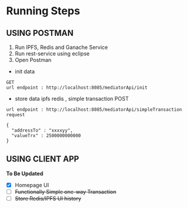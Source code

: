 # Running Steps

## USING POSTMAN
1. Run IPFS, Redis and Ganache Service
2. Run rest-service using eclipse
3. Open Postman

- init data
```
GET
url endpoint : http://localhost:8085/mediatorApi/init
```

- store data ipfs redis , simple transaction
POST
```
url endpoint : http://localhost:8085/mediatorApi/simpleTransaction
request

{
  "addressTo" : "xxxxyy",
  "valueTrx" : 2500000000000
}
```


## USING CLIENT APP
**To Be Updated**
- [x] Homepage UI
- [ ] ~~Functionally Simple one-way Transaction~~
- [ ] ~~Store Redis/IPFS UI history~~
